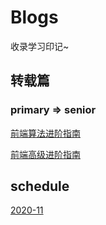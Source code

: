 # Blogs
收录学习印记~
## 转载篇
### primary => senior

[前端算法进阶指南](https://github.com/sl1673495/blogs/issues/53)

[前端高级进阶指南](https://github.com/sl1673495/blogs/issues/37)

## schedule
[2020-11](https://github.com/huiyiwanan/Blogs/tree/main/2020-11)
